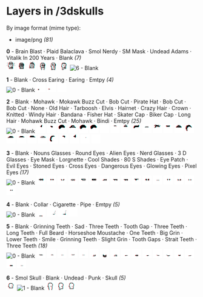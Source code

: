 # Layers in /3dskulls

By image format (mime type):
- image/png _(81)_


**0** -  Brain Blast · Plaid Balaclava · Smol Nerdy · SM Mask · Undead Adams · Vitalik In 200 Years · Blank  _(7)_ <br>
![](0_0.png "0 - Brain Blast") 
![](0_1.png "1 - Plaid Balaclava") 
![](0_2.png "2 - Smol Nerdy") 
![](0_3.png "3 - SM Mask") 
![](0_4.png "4 - Undead Adams") 
![](0_5.png "5 - Vitalik In 200 Years") 
![](0_6.png "6 - Blank") 


**1** -  Blank · Cross Earing · Earing · Emtpy  _(4)_ <br>
![](1_0.png "0 - Blank") 
![](1_1.png "1 - Cross Earing") 
![](1_2.png "2 - Earing") 
![](1_3.png "3 - Emtpy") 


**2** -  Blank · Mohawk · Mokawk Buzz Cut · Bob Cut · Pirate Hat · Bob Cut · Bob Cut · None · Old Hair · Tarboosh · Elvis · Hairnet · Crazy Hair · Crown · Knitted · Windy Hair · Bandana · Fisher Hat · Skater Cap · Biker Cap · Long Hair · Mohawk Buzz Cut · Mohawk · Bindi · Emtpy  _(25)_ <br>
![](2_0.png "0 - Blank") 
![](2_1.png "1 - Mohawk") 
![](2_2.png "2 - Mokawk Buzz Cut") 
![](2_3.png "3 - Bob Cut") 
![](2_4.png "4 - Pirate Hat") 
![](2_5.png "5 - Bob Cut") 
![](2_6.png "6 - Bob Cut") 
![](2_7.png "7 - None") 
![](2_8.png "8 - Old Hair") 
![](2_9.png "9 - Tarboosh") 
![](2_10.png "10 - Elvis") 
![](2_11.png "11 - Hairnet") 
![](2_12.png "12 - Crazy Hair") 
![](2_13.png "13 - Crown") 
![](2_14.png "14 - Knitted") 
![](2_15.png "15 - Windy Hair") 
![](2_16.png "16 - Bandana") 
![](2_17.png "17 - Fisher Hat") 
![](2_18.png "18 - Skater Cap") 
![](2_19.png "19 - Biker Cap") 
![](2_20.png "20 - Long Hair") 
![](2_21.png "21 - Mohawk Buzz Cut") 
![](2_22.png "22 - Mohawk") 
![](2_23.png "23 - Bindi") 
![](2_24.png "24 - Emtpy") 


**3** -  Blank · Nouns Glasses · Round Eyes · Alien Eyes · Nerd Glasses · 3 D Glasses · Eye Mask · Lorgnette · Cool Shades · 80 S Shades · Eye Patch · Evil Eyes · Stoned Eyes · Cross Eyes · Dangerous Eyes · Glowing Eyes · Pixel Eyes  _(17)_ <br>
![](3_0.png "0 - Blank") 
![](3_1.png "1 - Nouns Glasses") 
![](3_2.png "2 - Round Eyes") 
![](3_3.png "3 - Alien Eyes") 
![](3_4.png "4 - Nerd Glasses") 
![](3_5.png "5 - 3 D Glasses") 
![](3_6.png "6 - Eye Mask") 
![](3_7.png "7 - Lorgnette") 
![](3_8.png "8 - Cool Shades") 
![](3_9.png "9 - 80 S Shades") 
![](3_10.png "10 - Eye Patch") 
![](3_11.png "11 - Evil Eyes") 
![](3_12.png "12 - Stoned Eyes") 
![](3_13.png "13 - Cross Eyes") 
![](3_14.png "14 - Dangerous Eyes") 
![](3_15.png "15 - Glowing Eyes") 
![](3_16.png "16 - Pixel Eyes") 


**4** -  Blank · Collar · Cigarette · Pipe · Emtpy  _(5)_ <br>
![](4_0.png "0 - Blank") 
![](4_1.png "1 - Collar") 
![](4_2.png "2 - Cigarette") 
![](4_3.png "3 - Pipe") 
![](4_4.png "4 - Emtpy") 


**5** -  Blank · Grinning Teeth · Sad · Three Teeth · Tooth Gap · Three Teeth · Long Teeth · Full Beard · Horseshoe Moustache · One Teeth · Big Grin · Lower Teeth · Smile · Grinning Teeth · Slight Grin · Tooth Gaps · Strait Teeth · Three Teeth  _(18)_ <br>
![](5_0.png "0 - Blank") 
![](5_1.png "1 - Grinning Teeth") 
![](5_2.png "2 - Sad") 
![](5_3.png "3 - Three Teeth") 
![](5_4.png "4 - Tooth Gap") 
![](5_5.png "5 - Three Teeth") 
![](5_6.png "6 - Long Teeth") 
![](5_7.png "7 - Full Beard") 
![](5_8.png "8 - Horseshoe Moustache") 
![](5_9.png "9 - One Teeth") 
![](5_10.png "10 - Big Grin") 
![](5_11.png "11 - Lower Teeth") 
![](5_12.png "12 - Smile") 
![](5_13.png "13 - Grinning Teeth") 
![](5_14.png "14 - Slight Grin") 
![](5_15.png "15 - Tooth Gaps") 
![](5_16.png "16 - Strait Teeth") 
![](5_17.png "17 - Three Teeth") 


**6** -  Smol Skull · Blank · Undead · Punk · Skull  _(5)_ <br>
![](6_0.png "0 - Smol Skull") 
![](6_1.png "1 - Blank") 
![](6_2.png "2 - Undead") 
![](6_3.png "3 - Punk") 
![](6_4.png "4 - Skull") 


